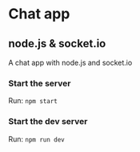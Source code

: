 # Chat app
## node.js & socket.io
A chat app with node.js and socket.io

### Start the server
Run: `npm start`
### Start the dev server
Run: `npm run dev`